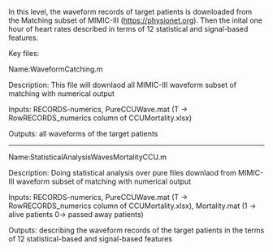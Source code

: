 In this level, the waveform records of target patients is downloaded from the Matching subset of MIMIC-III (https://physionet.org). Then the inital one hour of heart rates described in terms of 12 statistical and signal-based features.

Key files:

Name:WaveformCatching.m

Description: This file will downlaod all MIMIC-III waveform subset of matching with numerical output

Inputs: RECORDS-numerics, PureCCUWave.mat (T -> RowRECORDS_numerics column of CCUMortality.xlsx) 

Outputs: all waveforms of the target patients

---------------------------------------------------------------------------------------------------------------------------------

Name:StatisticalAnalysisWavesMortalityCCU.m

Description: Doing statistical analysis over pure files downlaod from MIMIC-III waveform subset of matching with numerical output

Inputs: RECORDS-numerics, PureCCUWave.mat (T -> RowRECORDS_numerics column of CCUMortality.xlsx), Mortality.mat (1 -> alive patients 0-> passed away patients)

Outputs: describing the waveform records of the target patients in the terms of 12 statistical-based and signal-based features
